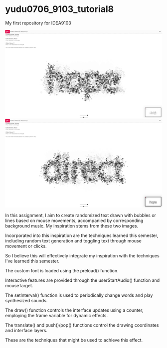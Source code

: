 # yudu0706_9103_tutorial8
My first repository for IDEA9103

![alt text](assets/1.png)
![alt text](assets/2.png)

<!-- Part1: -->
In this assignment, I aim to create randomized text drawn with bubbles or lines based on mouse movements, accompanied by corresponding background music. My inspiration stems from these two images.

Incorporated into this inspiration are the techniques learned this semester, including random text generation and toggling text through mouse movement or clicks.

So I believe this will effectively integrate my inspiration with the techniques I've learned this semester.


<!-- Part2: -->
The custom font is loaded using the preload() function. 

Interactive features are provided through the userStartAudio() function and mouseTarget. 

The setInterval() function is used to periodically change words and play synthesized sounds. 

The draw() function controls the interface updates using a counter, employing the frame variable for dynamic effects. 

The translate() and push()/pop() functions control the drawing coordinates and interface layers. 

These are the techniques that might be used to achieve this effect.

